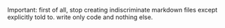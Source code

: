 Important: first of all, stop creating indiscriminate markdown files except explicitly told to. write only code and nothing else.